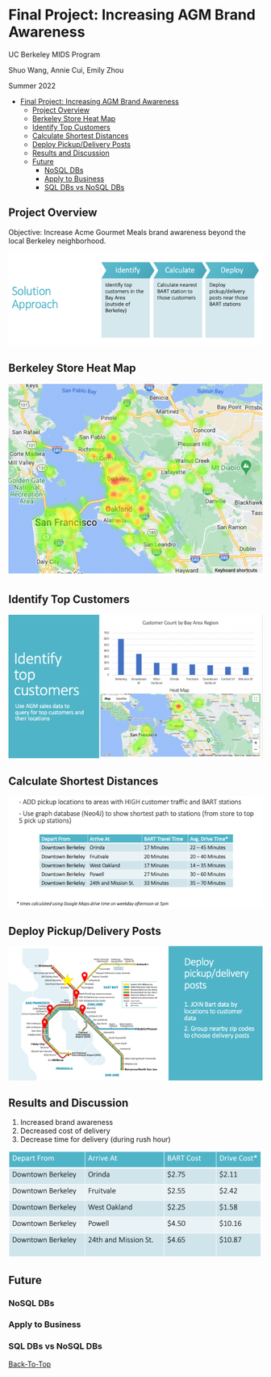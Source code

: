 # Final Project: Increasing AGM Brand Awareness

UC Berkeley MIDS Program 

Shuo Wang, Annie Cui, Emily Zhou

Summer 2022

- [Final Project: Increasing AGM Brand Awareness](#final-project-Increasing-AGM-Brand-Awareness)
  - [Project Overview](#project-overview)
  - [Berkeley Store Heat Map](#Berkeley-Store-Heat-Map)
  - [Identify Top Customers](#Identify-Top-Customers)
  - [Calculate Shortest Distances](#Calculate-Shortest-Distances)
  - [Deploy Pickup/Delivery Posts](#Deploy-Pickup/Delivery-posts)
  - [Results and Discussion](#Results-and-Discussion)
  - [Future](#Future)
    - [NoSQL DBs](#NoSQL-DBs)
    - [Apply to Business](#Apply-to-Business)
    - [SQL DBs vs NoSQL DBs](#SQL-DBs-vs-NoSQL-DBs)

## Project Overview
Objective: Increase Acme Gourmet Meals brand awareness beyond the local Berkeley neighborhood.

![alt text](https://github.com/Shuo-Wang-UCBerkeley/2022-summer-assignment-W205-Increasing-AGM-Brand-Awareness-Final_Project/blob/main/Images/Solution-Approach.png)

## Berkeley Store Heat Map
![alt text](https://github.com/Shuo-Wang-UCBerkeley/2022-summer-assignment-W205-Increasing-AGM-Brand-Awareness-Final_Project/blob/main/Images/Berkeley-Store-Heat-Map.png)

## Identify Top Customers 
![alt text](https://github.com/Shuo-Wang-UCBerkeley/2022-summer-assignment-W205-Increasing-AGM-Brand-Awareness-Final_Project/blob/main/Images/Identify-Top-Customer.png)

## Calculate Shortest Distances
![alt text](https://github.com/Shuo-Wang-UCBerkeley/2022-summer-assignment-W205-Increasing-AGM-Brand-Awareness-Final_Project/blob/main/Images/Calculate-Shortest-Distances.png)

## Deploy Pickup/Delivery Posts
![alt text](https://github.com/Shuo-Wang-UCBerkeley/2022-summer-assignment-W205-Increasing-AGM-Brand-Awareness-Final_Project/blob/main/Images/Deploy.png)

## Results and Discussion
1. Increased brand awareness
2. Decreased cost of delivery 
3. Decrease time for delivery (during rush hour)

![alt text](https://github.com/Shuo-Wang-UCBerkeley/2022-summer-assignment-W205-Increasing-AGM-Brand-Awareness-Final_Project/blob/main/Images/Results.png)
## Future
### NoSQL DBs
### Apply to Business
### SQL DBs vs NoSQL DBs

[Back-To-Top](#final-project-Increasing-AGM-Brand-Awareness)